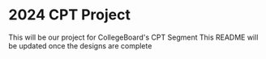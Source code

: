 # 2024 CPT Project

This will be our project for CollegeBoard's CPT Segment
This README will be updated once the designs are complete